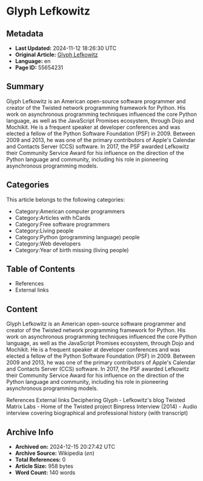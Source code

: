 # Glyph Lefkowitz

## Metadata
- **Last Updated:** 2024-11-12 18:26:30 UTC
- **Original Article:** [Glyph Lefkowitz](https://en.wikipedia.org/wiki/Glyph_Lefkowitz)
- **Language:** en
- **Page ID:** 55654231

## Summary
Glyph Lefkowitz is an American open-source software programmer and creator of the Twisted network programming framework for Python. His work on asynchronous programming techniques influenced the core Python language, as well as the JavaScript Promises ecosystem, through Dojo and Mochikit.
He is a frequent speaker at developer conferences and was elected a fellow of the Python Software Foundation (PSF) in 2009.
Between 2009 and 2013, he was one of the primary contributors of Apple's Calendar and Contacts Server (CCS) software.
In 2017, the PSF awarded Lefkowitz their Community Service Award for his influence on the direction of the Python language and community, including his role in pioneering asynchronous programming models.

## Categories
This article belongs to the following categories:

- Category:American computer programmers
- Category:Articles with hCards
- Category:Free software programmers
- Category:Living people
- Category:Python (programming language) people
- Category:Web developers
- Category:Year of birth missing (living people)

## Table of Contents

- References
- External links

## Content

Glyph Lefkowitz is an American open-source software programmer and creator of the Twisted network programming framework for Python. His work on asynchronous programming techniques influenced the core Python language, as well as the JavaScript Promises ecosystem, through Dojo and Mochikit.
He is a frequent speaker at developer conferences and was elected a fellow of the Python Software Foundation (PSF) in 2009.
Between 2009 and 2013, he was one of the primary contributors of Apple's Calendar and Contacts Server (CCS) software.
In 2017, the PSF awarded Lefkowitz their Community Service Award for his influence on the direction of the Python language and community, including his role in pioneering asynchronous programming models.

References
External links
Deciphering Glyph - Lefkowitz's blog
Twisted Matrix Labs - Home of the Twisted project
Binpress Interview (2014) - Audio interview covering biographical and professional history (with transcript)

## Archive Info
- **Archived on:** 2024-12-15 20:27:42 UTC
- **Archive Source:** Wikipedia (_en_)
- **Total References:** 0
- **Article Size:** 958 bytes
- **Word Count:** 140 words
